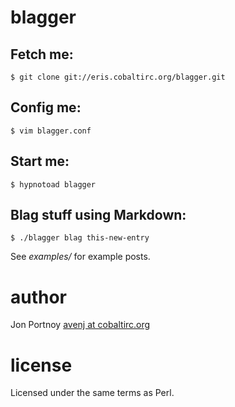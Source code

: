 # blagger

## Fetch me:

    $ git clone git://eris.cobaltirc.org/blagger.git

## Config me:

    $ vim blagger.conf

## Start me:

    $ hypnotoad blagger

## Blag stuff using Markdown:

    $ ./blagger blag this-new-entry

See _examples/_ for example posts.

# author

Jon Portnoy [avenj at cobaltirc.org](http://www.cobaltirc.org)

# license
Licensed under the same terms as Perl.
